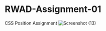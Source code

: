 # RWAD-Assignment-01
CSS Position Assignment
![Screenshot (13)](https://user-images.githubusercontent.com/80274745/145719565-e4d4dc97-499f-4a6e-9365-2d5c909a177d.png)
